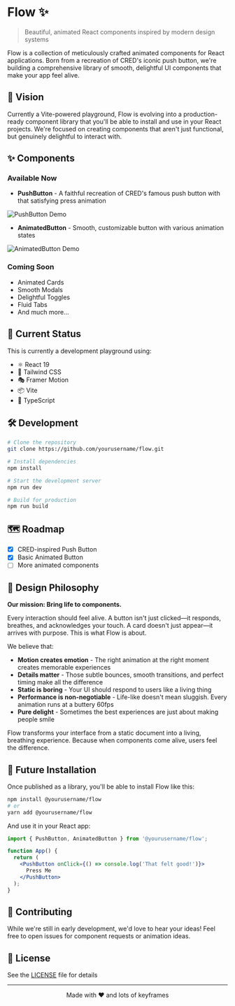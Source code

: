 # Flow ✨

> Beautiful, animated React components inspired by modern design systems

Flow is a collection of meticulously crafted animated components for React applications. Born from a recreation of CRED's iconic push button, we're building a comprehensive library of smooth, delightful UI components that make your app feel alive.

## 🎯 Vision

Currently a Vite-powered playground, Flow is evolving into a production-ready component library that you'll be able to install and use in your React projects. We're focused on creating components that aren't just functional, but genuinely delightful to interact with.

## ✨ Components

### Available Now

- **PushButton** - A faithful recreation of CRED's famous push button with that satisfying press animation

![PushButton Demo](https://github.com/user-attachments/assets/8c0ebde1-52f7-4acf-907c-2dce9acbd423)

- **AnimatedButton** - Smooth, customizable button with various animation states

![AnimatedButton Demo](https://github.com/user-attachments/assets/d427d285-37f0-430a-8f86-7852164de4b0)

### Coming Soon

- Animated Cards
- Smooth Modals
- Delightful Toggles
- Fluid Tabs
- And much more...

## 🚀 Current Status

This is currently a development playground using:

- ⚛️ React 19
- 🎨 Tailwind CSS
- 🎭 Framer Motion
- 📦 Vite
- 🔷 TypeScript

## 🛠️ Development

```bash
# Clone the repository
git clone https://github.com/yourusername/flow.git

# Install dependencies
npm install

# Start the development server
npm run dev

# Build for production
npm run build
```

## 🗺️ Roadmap

- [x] CRED-inspired Push Button
- [x] Basic Animated Button
- [ ] More animated components

## 🎨 Design Philosophy

**Our mission: Bring life to components.**

Every interaction should feel alive. A button isn't just clicked—it responds, breathes, and acknowledges your touch. A card doesn't just appear—it arrives with purpose. This is what Flow is about.

We believe that:

- **Motion creates emotion** - The right animation at the right moment creates memorable experiences
- **Details matter** - Those subtle bounces, smooth transitions, and perfect timing make all the difference
- **Static is boring** - Your UI should respond to users like a living thing
- **Performance is non-negotiable** - Life-like doesn't mean sluggish. Every animation runs at a buttery 60fps
- **Pure delight** - Sometimes the best experiences are just about making people smile

Flow transforms your interface from a static document into a living, breathing experience. Because when components come alive, users feel the difference.

## 📝 Future Installation

Once published as a library, you'll be able to install Flow like this:

```bash
npm install @yourusername/flow
# or
yarn add @yourusername/flow
```

And use it in your React app:

```jsx
import { PushButton, AnimatedButton } from '@yourusername/flow';

function App() {
  return (
    <PushButton onClick={() => console.log('That felt good!')}>
      Press Me
    </PushButton>
  );
}
```

## 🤝 Contributing

While we're still in early development, we'd love to hear your ideas! Feel free to open issues for component requests or animation ideas.

## 📄 License

See the [LICENSE](LICENSE) file for details

---

<p align="center">Made with ❤️ and lots of keyframes</p>
